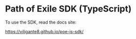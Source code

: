 # Path of Exile SDK (TypeScript)

To use the SDK, read the docs site:

https://viligante8.github.io/poe-js-sdk/
